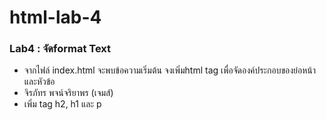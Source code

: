 # html-lab-4

### Lab4 : จัดformat Text

- จากไฟล์ index.html จะพบข้อความเริ่มต้น จงเพิ่มhtml tag เพื่อจัดองค์ประกอบของย่อหน้าและหัวข้อ
- จิรภัทร พจน์จริยาพร (เจมส์)
- เพิ่ม tag h2, h1 และ p
